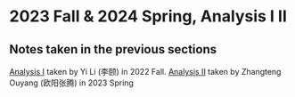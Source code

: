 # 2023 Fall & 2024 Spring, Analysis I II


## Notes taken in the previous sections
[Analysis I](Files/2022_Analysis_I_CH.pdf) taken by Yi Li (李颐) in 2022 Fall.
[Analysis II](Files/2023_Analysis_II_CH.pdf) taken by Zhangteng Ouyang (欧阳张腾) in 2023 Spring
